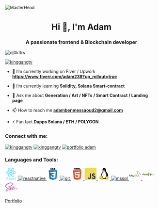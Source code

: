 ![MasterHead](https://ph-files.imgix.net/e849cdf1-2a0a-4c5f-bd0f-66d49b866fa0.gif?auto=format&fit=crop)
<h1 align="center">Hi 👋, I'm Adam</h1>
<h3 align="center">A passionate frontend & Blockchain developer</h3>


<p align="left"> <img src="https://komarev.com/ghpvc/?username=dj0k3rs&label=Profile%20views&color=0e75b6&style=flat" alt="dj0k3rs" /> </p>

<p align="left"> <a href="https://twitter.com/kinggangtv" target="blank"><img src="https://img.shields.io/twitter/follow/kinggangtv?logo=twitter&style=for-the-badge" alt="kinggangtv" /></a> </p>

- 🔭 I’m currently working on Fiver / Upwork **https://www.fiverr.com/adam238?up_rollout=true**

- 🌱 I’m currently learning **Solidity, Solana Smart-contract**

- 💬 Ask me about **Generation / Art / NFTs / Smart Contract / Landing page**

- 📫 How to reach me **adambenmessaoud2@gmail.com**

- ⚡ Fun fact **Dapps Solana / ETH / POLYGON**

<h3 align="left">Connect with me:</h3>
<p align="left">
<a href="https://twitter.com/kinggangtv" target="blank"><img align="center" src="https://raw.githubusercontent.com/rahuldkjain/github-profile-readme-generator/master/src/images/icons/Social/twitter.svg" alt="kinggangtv" height="30" width="40" /></a>
  <a href="https://www.fiverr.com/adam238?up_rollout=true" target="blank"><img align="center" src="https://img.icons8.com/color/344/fiverr.png" alt="kinggangtv" height="50" width="50" /></a>
   <a href="https://adamben.netlify.app/" target="blank"><img align="center" src="https://img.icons8.com/office/344/sony-vegas.png" alt="portfolio adam" height="50" width="50" /></a>
</p>

<h3 align="left">Languages and Tools:</h3>
<p align="left"><a href="https://reactjs.org/" target="_blank" rel="noreferrer">
    <img src="https://raw.githubusercontent.com/devicons/devicon/master/icons/react/react-original-wordmark.svg"
        alt="react" width="40" height="40" /> </a> <a href="https://reactnative.dev/" target="_blank"
    rel="noreferrer"> <img src="https://reactnative.dev/img/header_logo.svg" alt="reactnative" width="40"
        height="40" /> </a><a href="https://www.w3schools.com/css/" target="_blank"
        rel="noreferrer"> <img
            src="https://raw.githubusercontent.com/devicons/devicon/master/icons/css3/css3-original-wordmark.svg"
            alt="css3" width="40" height="40" /> </a> <a href="https://git-scm.com/" target="_blank" rel="noreferrer">
        <img src="https://www.vectorlogo.zone/logos/git-scm/git-scm-icon.svg" alt="git" width="40" height="40" /> </a>
    <a href="https://www.w3.org/html/" target="_blank" rel="noreferrer"> <img
            src="https://raw.githubusercontent.com/devicons/devicon/master/icons/html5/html5-original-wordmark.svg"
            alt="html5" width="40" height="40" /> </a> <a href="https://developer.mozilla.org/en-US/docs/Web/JavaScript"
        target="_blank" rel="noreferrer"> <img
            src="https://raw.githubusercontent.com/devicons/devicon/master/icons/javascript/javascript-original.svg"
            alt="javascript" width="40" height="40" /> </a> <a href="https://www.linux.org/" target="_blank"
        rel="noreferrer"> <img
            src="https://raw.githubusercontent.com/devicons/devicon/master/icons/linux/linux-original.svg" alt="linux"
            width="40" height="40" /> </a> <a href="https://www.microsoft.com/en-us/sql-server" target="_blank"
        rel="noreferrer"> <img src="https://www.svgrepo.com/show/303229/microsoft-sql-server-logo.svg" alt="mssql"
            width="40" height="40" /> </a> <a href="https://www.mysql.com/" target="_blank" rel="noreferrer"> <img
            src="https://raw.githubusercontent.com/devicons/devicon/master/icons/mysql/mysql-original-wordmark.svg"
            alt="mysql" width="40" height="40" /> </a> <a href="https://nodejs.org" target="_blank" rel="noreferrer">
        <img src="https://raw.githubusercontent.com/devicons/devicon/master/icons/nodejs/nodejs-original-wordmark.svg"
            alt="nodejs" width="40" height="40" /> </a>  <a href="https://sass-lang.com" target="_blank" rel="noreferrer"> <img
            src="https://raw.githubusercontent.com/devicons/devicon/master/icons/sass/sass-original.svg" alt="sass"
            width="40" height="40" /> </a> </p>


<p><a href="https://adamben.netlify.app/">Portfolio</a></p>
